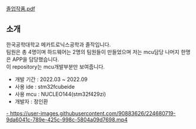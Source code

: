 [졸업작품.pdf](https://github.com/TUK-Locker/stm32f429zi/files/12138528/default.pdf)

## 소개
한국공학대학교 메카트로닉스공학과 졸작입니다.  
팀원은 총 4명이며 하드웨어는 2명의 팀원들이 만들었으며 저는 mcu담당 나머지 한명은 APP을 담당했습니다.  
이 repository는 mcu개발부분만 보여줍니다.  
  
- 개발 기간 : 2022.03 ~ 2022.09  
- 사용 ide : stm32fcubeide  
- 사용 mcu : NUCLEO144(stm32f429zi)  
- 개발자 : 정인환

[- ](https://user-images.githubusercontent.com/90883626/224680719-9da6041c-789e-425c-998c-5804a09d7698.mp4)https://user-images.githubusercontent.com/90883626/224680719-9da6041c-789e-425c-998c-5804a09d7698.mp4
